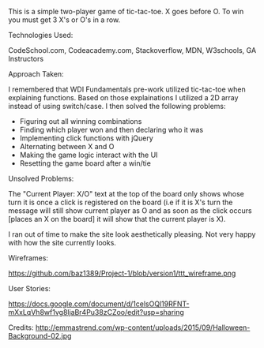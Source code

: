 This is a simple two-player game of tic-tac-toe. X goes before O. To win you must get 3 X's or O's in a row.


Technologies Used:

CodeSchool.com, Codeacademy.com, Stackoverflow, MDN, W3schools, GA Instructors


Approach Taken:

I remembered that WDI Fundamentals pre-work utilized tic-tac-toe when explaining functions. Based on those explainations I utilized a 2D array instead of using switch/case. I then solved the following problems:
  - Figuring out all winning combinations
  - Finding which player won and then declaring who it was
  - Implementing click functions with jQuery
  - Alternating between X and O
  - Making the game logic interact with the UI
  - Resetting the game board after a win/tie

Unsolved Problems:

The "Current Player: X/O" text at the top of the board only shows whose turn it is once a click is registered on the board (i.e if it is X's turn the message will still show current player as O and as soon as the click occurs [places an X on the board] it will show that the current player is X).


I ran out of time to make the site look aesthetically pleasing. Not very happy with how the site currently looks.


Wireframes:

https://github.com/baz1389/Project-1/blob/version1/ttt_wireframe.png


User Stories:

https://docs.google.com/document/d/1celsOQl19RFNT-mXxLqVh8wf1vg8ljaBr4Pu38zCZoo/edit?usp=sharing

Credits:
http://emmastrend.com/wp-content/uploads/2015/09/Halloween-Background-02.jpg

